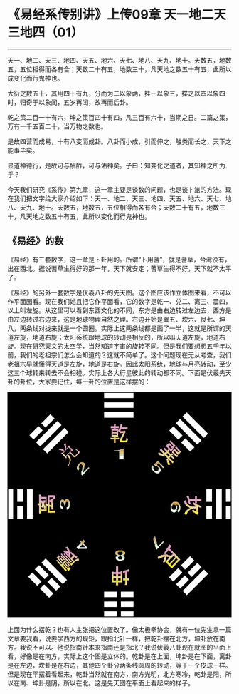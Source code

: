# 《易经系传别讲》上传09章 天一地二天三地四（01）

------

天一、地二、天三、地四、天五、地六、天七、地八、天九、地十。天数五，地数五，五位相得而各有合；天数二十有五，地数三十，凡天地之数五十有五，此所以成变化而行鬼神也。

大衍之数五十，其用四十有九，分而为二以象两，挂一以象三，揲之以四以象四时，归奇于以象闰，五岁再闰，故再而后卦。

乾之策二百一十有六，坤之策百四十有四，凡三百有六十，当期之日。二篇之策，万有一千五百二十，当万物之数也。

是故四营而成易，十有八变而成卦。八卦而小成，引而伸之，触类而长之，天下之能事毕矣。

显道神德行，是故可与酬酢，可与佑神矣。子曰：知变化之道者，其知神之所为乎？

今天我们研究《系传》第九章，这一章主要是谈数的问题，也是谈卜筮的方法。现在我们把文字给大家介绍如下：天一、地二、天三、地四、天五、地六、天七、地八、天九、地十。天数五，地数五，五位相得而各有合；天数二十有五，地数三十，凡天地之数五十有五，此所以变化而行鬼神也。

## 《易经》的数

《易经》有三套数字，这一章是卜卦用的。所谓“卜用蓍”，就是蓍草，台湾没有，出在西北。据说蓍草生得好的那一年，天下就安定；蓍草生得不好，天下就不太平了。

《易经》的另外一套数字是伏羲八卦的先天图。这个图应该作立体图来看，不可以作平面图看。现在我们姑且把它作平面看，它的数字是乾一、兑二、离三、震四，以上叫左旋。从这里可以看到东西文化的不同，东方是由右边转过左边去，西方是由左边转过右边来，这是地球物理自然之理。右边开始是巽五、坎六、艮七、坤八，两条线对拢来就是一个圆圈。实际上这两条线都是画了一半，这就是所谓的天道左旋，地道右旋；太阳系统跟地球的转动是相反的，所以叫天道左旋，地道右旋。现在研究天文的太空学，当然知道宇宙的旋转不同。但是我们要想想五千年以前，我们的老祖宗们怎么会知道的？这就不简单了。这个问题现在无从考查，我们老祖宗早就懂得天道是左旋，地道是右旋。因此太阳系统，地球与月亮转动，至少这三个球转来转去不会相碰。实际上各大行星彼此的转动都不同。下面是伏羲先天卦的卦位，大家要记住，每一卦的位置是这样摆的：

![伏羲八卦方位图](%E3%80%8A%E6%98%93%E7%BB%8F%E3%80%8B%E7%9A%84%E6%95%B0/8gua_bef.gif)

上面为什么摆乾？也有人主张把这位置改了。像太极拳协会，就有一位先生拿一篇文章要我看，说要学西方的规矩，跟指北针一样，把乾卦摆在北方，坤卦放在南方。我说不可以。他说指南针本来指南还是指北？我说伏羲八卦现在就图的平面上看，好像是在南方，实际上这个图是立体的。乾卦是在上面，坤卦是在下面，离卦是在左边，坎卦是在右边，其他四个卦分两条线圆周的转动，等于一个皮球一样。但是现在平摆着看起来，乾卦当然就在南方，南方光明，北方寒冷，乾卦是阳，所以在南、坤卦是阴，所以在北。这是先天图在平面上看起来的样子。